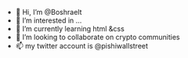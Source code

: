 - 👋 Hi, I’m @Boshraelt
- 👀 I’m interested in ...
- 🌱 I’m currently learning html &css
- 💞️ I’m looking to collaborate on crypto communities 
- 📫 my twitter account is @pishiwallstreet

<!---
Boshraelt/Boshraelt is a ✨ special ✨ repository because its `ME.md` (this file) appears on your GitHub profile.
You can click the Preview link to take a look at your changes.
--->

